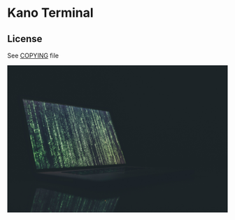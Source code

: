 # Kano Terminal

## License 

See [COPYING](https://github.com/KanoONE/kanot/blob/master/COPYING) file

![](https://raw.githubusercontent.com/kanoOne/kanot/master/markus-spiske-FXFz-sW0uwo-unsplash.jpg)
